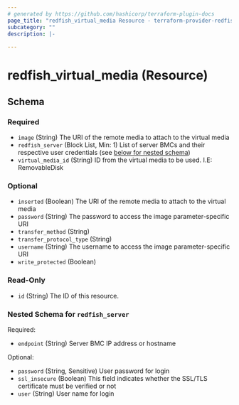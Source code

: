 ```yaml
---
# generated by https://github.com/hashicorp/terraform-plugin-docs
page_title: "redfish_virtual_media Resource - terraform-provider-redfish"
subcategory: ""
description: |-
  
---
```


# redfish_virtual_media (Resource)





<!-- schema generated by tfplugindocs -->
## Schema

### Required

- `image` (String) The URI of the remote media to attach to the virtual media
- `redfish_server` (Block List, Min: 1) List of server BMCs and their respective user credentials (see [below for nested schema](#nestedblock--redfish_server))
- `virtual_media_id` (String) ID from the virtual media to be used. I.E: RemovableDisk

### Optional

- `inserted` (Boolean) The URI of the remote media to attach to the virtual media
- `password` (String) The password to access the image parameter-specific URI
- `transfer_method` (String)
- `transfer_protocol_type` (String)
- `username` (String) The username to access the image parameter-specific URI
- `write_protected` (Boolean)

### Read-Only

- `id` (String) The ID of this resource.

<a id="nestedblock--redfish_server"></a>
### Nested Schema for `redfish_server`

Required:

- `endpoint` (String) Server BMC IP address or hostname

Optional:

- `password` (String, Sensitive) User password for login
- `ssl_insecure` (Boolean) This field indicates whether the SSL/TLS certificate must be verified or not
- `user` (String) User name for login


